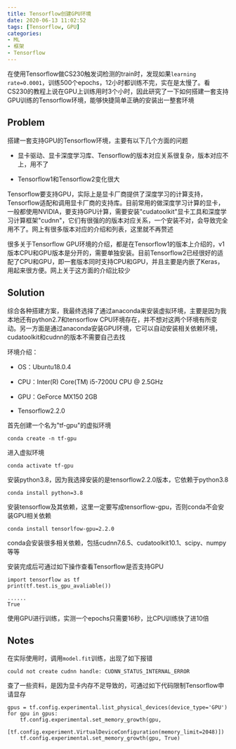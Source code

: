 ```yaml
---
title: Tensorflow创建GPU环境
date: 2020-06-13 11:02:52
tags: [Tensorflow, GPU]
categories:
- ML
- 框架
- Tensorflow
---
```




在使用Tensorflow做CS230触发词检测的train时，发现如果`learning rate=0.0001`，训练500个epochs，12小时都训练不完，实在是太慢了。看CS230的教程上说在GPU上训练用时3个小时，因此研究了一下如何搭建一套支持GPU训练的Tensorflow环境，能够快捷简单正确的安装出一整套环境



## Problem

搭建一套支持GPU的Tensorflow环境，主要有以下几个方面的问题

* 显卡驱动、显卡深度学习库、Tensorflow的版本对应关系很复杂，版本对应不上，用不了

* Tensorflow1和Tensorflow2变化很大

Tensorflow要支持GPU，实际上是显卡厂商提供了深度学习的计算支持，Tensorflow适配和调用显卡厂商的支持库。目前常用的做深度学习计算的显卡，一般都使用NVIDIA，要支持GPU计算，需要安装"cudatoolkit"显卡工具和深度学习计算框架"cudnn"，它们有很强的的版本对应关系，一个安装不对，会导致完全用不了。网上有很多版本对应的介绍和列表，这里就不再赘述

很多关于Tensorflow GPU环境的介绍，都是在Tensorflow1的版本上介绍的，v1版本CPU和GPU版本是分开的，需要单独安装。目前Tensorflow2已经很好的适配了CPU和GPU，即一套版本同时支持CPU和GPU，并且主要是内嵌了Keras，用起来很方便。网上关于这方面的介绍比较少



## Solution

综合各种搭建方案，我最终选择了通过anaconda来安装虚拟环境，主要是因为我本地还有python2.7和tensorflow CPU环境存在，并不想对这两个环境有所变动。另一方面是通过anaconda安装GPU环境，它可以自动安装相关依赖环境，cudatoolkit和cudnn的版本不需要自己去找

环境介绍：

* OS：Ubuntu18.0.4

* CPU：Inter(R) Core(TM) i5-7200U CPU @ 2.5GHz

* GPU：GeForce MX150 2GB

* Tensorflow2.2.0

首先创建一个名为"tf-gpu"的虚拟环境

```shell
conda create -n tf-gpu
```

进入虚拟环境

```shell
conda activate tf-gpu
```

安装python3.8，因为我选择安装的是tensorflow2.2.0版本，它依赖于python3.8

```shell
conda install python=3.8
```

安装tensorflow及其依赖，这里一定要写成tensorflow-gpu，否则conda不会安装GPU相关依赖

```shell
conda install tensorlfow-gpu=2.2.0
```

conda会安装很多相关依赖，包括cudnn7.6.5、cudatoolkit10.1、scipy、numpy等等

安装完成后可通过如下操作查看Tensorflow是否支持GPU

```shell
import tensorflow as tf
print(tf.test.is_gpu_avaliable())

......
True
```

使用GPU进行训练，实测一个epochs只需要16秒，比CPU训练快了进10倍

## Notes

在实际使用时，调用`model.fit`训练，出现了如下报错

```shell
could not create cudnn handle: CUDNN_STATUS_INTERNAL_ERROR
```

查了一些资料，是因为显卡内存不足导致的，可通过如下代码限制Tensorflow申请显存

```shell
gpus = tf.config.experimental.list_physical_devices(device_type='GPU')
for gpu in gpus:
    tf.config.experimental.set_memory_growth(gpu, 
       [tf.config.experiment.VirtualDeviceConfiguration(memory_limit=2048)])
    tf.config.experimental.set_memory_growth(gpu, True)
```
